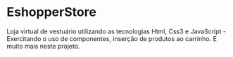 # EshopperStore
Loja virtual de vestuário utilizando as tecnologias Html, Css3 e JavaScript - Exercitando o uso de componentes, inserção de produtos ao carrinho. E muito mais neste projeto.
